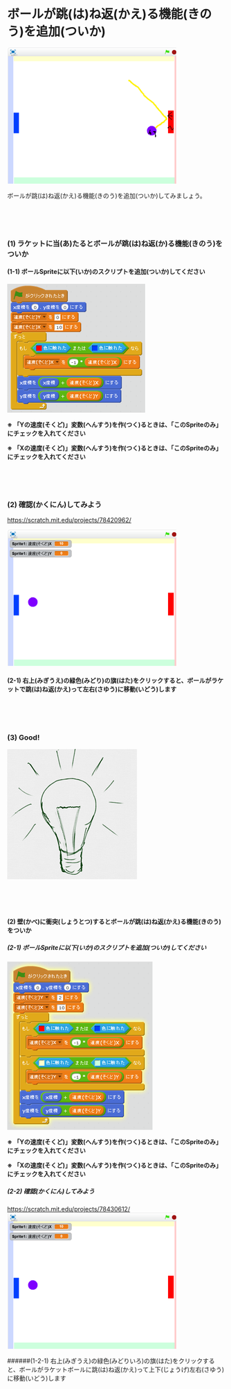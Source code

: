 # ボールが跳(は)ね返(かえ)る機能(きのう)を追加(ついか)

![](about.png)

ボールが跳(は)ね返(かえ)る機能(きのう)を追加(ついか)してみましょう。

<br>
<br>
<br>


### (1) ラケットに当(あ)たるとボールが跳(は)ね返(か)る機能(きのう)をついか

#### (1-1) ボールSpriteに以下(いか)のスクリプトを追加(ついか)してください
![](ball_script_002b.png)

**※ 「Yの速度(そくど)」変数(へんすう)を作(つく)るときは、「このSpriteのみ」にチェックを入れてください**

**※ 「Xの速度(そくど)」変数(へんすう)を作(つく)るときは、「このSpriteのみ」にチェックを入れてください**


<br>
<br>
<br>

### (2) 確認(かくにん)してみよう
https://scratch.mit.edu/projects/78420962/

![](bouncing_scratch_001.png)

#### (2-1) 右上(みぎうえ)の緑色(みどり)の旗(はた)をクリックすると、ボールがラケットで跳(は)ね返(かえ)って左右(さゆう)に移動(いどう)します

<br>
<br>
<br>

### (3) Good!
![](../good.png)


<br>
<br>
<br>


#### (2) 壁(かべ)に衝突(しょうとつ)するとボールが跳(は)ね返(かえ)る機能(きのう)をついか
##### (2-1) ボールSpriteに以下(いか)のスクリプトを追加(ついか)してください
![](racket_script_003a.png)

**※ 「Yの速度(そくど)」変数(へんすう)を作(つく)るときは、「このSpriteのみ」にチェックを入れてください**

**※ 「Xの速度(そくど)」変数(へんすう)を作(つく)るときは、「このSpriteのみ」にチェックを入れてください**



##### (2-2) 確認(かくにん)してみよう
https://scratch.mit.edu/projects/78430612/
![](bouncing_scratch_001.png)

######(1-2-1) 右上(みぎうえ)の緑色(みどりいろ)の旗(はた)をクリックすると、ボールがラケットボールに跳(は)ね返(かえ)って上下(じょうげ)左右(さゆう)に移動(いどう)します


